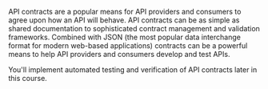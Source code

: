 API contracts are a popular means for API providers and consumers to agree upon how an API will behave. API contracts can be as simple as shared documentation to sophisticated contract management and validation frameworks. Combined with JSON (the most popular data interchange format for modern web-based applications) contracts can be a powerful means to help API providers and consumers develop and test APIs.

You'll implement automated testing and verification of API contracts later in this course.
